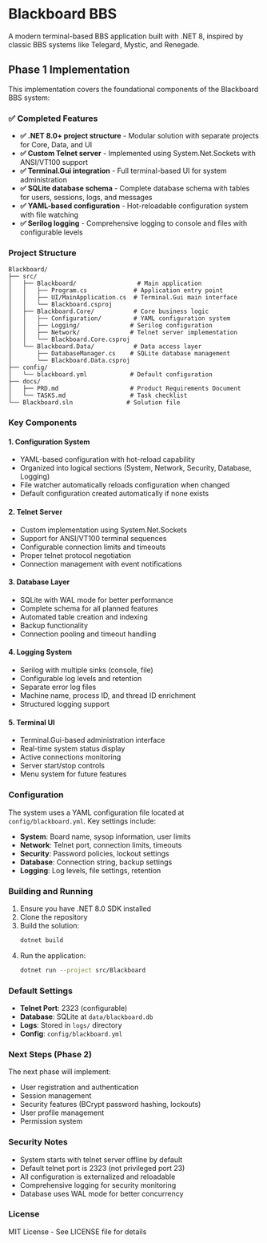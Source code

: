 # Blackboard BBS

A modern terminal-based BBS application built with .NET 8, inspired by classic BBS systems like Telegard, Mystic, and Renegade.

## Phase 1 Implementation

This implementation covers the foundational components of the Blackboard BBS system:

### ✅ Completed Features

- **✅ .NET 8.0+ project structure** - Modular solution with separate projects for Core, Data, and UI
- **✅ Custom Telnet server** - Implemented using System.Net.Sockets with ANSI/VT100 support
- **✅ Terminal.Gui integration** - Full terminal-based UI for system administration
- **✅ SQLite database schema** - Complete database schema with tables for users, sessions, logs, and messages
- **✅ YAML-based configuration** - Hot-reloadable configuration system with file watching
- **✅ Serilog logging** - Comprehensive logging to console and files with configurable levels

### Project Structure

```
Blackboard/
├── src/
│   ├── Blackboard/                 # Main application
│   │   ├── Program.cs             # Application entry point
│   │   ├── UI/MainApplication.cs  # Terminal.Gui main interface
│   │   └── Blackboard.csproj
│   ├── Blackboard.Core/           # Core business logic
│   │   ├── Configuration/         # YAML configuration system
│   │   ├── Logging/              # Serilog configuration
│   │   ├── Network/              # Telnet server implementation
│   │   └── Blackboard.Core.csproj
│   └── Blackboard.Data/           # Data access layer
│       ├── DatabaseManager.cs    # SQLite database management
│       └── Blackboard.Data.csproj
├── config/
│   └── blackboard.yml            # Default configuration
├── docs/
│   ├── PRD.md                    # Product Requirements Document
│   └── TASKS.md                  # Task checklist
└── Blackboard.sln               # Solution file
```

### Key Components

#### 1. Configuration System
- YAML-based configuration with hot-reload capability
- Organized into logical sections (System, Network, Security, Database, Logging)
- File watcher automatically reloads configuration when changed
- Default configuration created automatically if none exists

#### 2. Telnet Server
- Custom implementation using System.Net.Sockets
- Support for ANSI/VT100 terminal sequences
- Configurable connection limits and timeouts
- Proper telnet protocol negotiation
- Connection management with event notifications

#### 3. Database Layer
- SQLite with WAL mode for better performance
- Complete schema for all planned features
- Automated table creation and indexing
- Backup functionality
- Connection pooling and timeout handling

#### 4. Logging System
- Serilog with multiple sinks (console, file)
- Configurable log levels and retention
- Separate error log files
- Machine name, process ID, and thread ID enrichment
- Structured logging support

#### 5. Terminal UI
- Terminal.Gui-based administration interface
- Real-time system status display
- Active connections monitoring
- Server start/stop controls
- Menu system for future features

### Configuration

The system uses a YAML configuration file located at `config/blackboard.yml`. Key settings include:

- **System**: Board name, sysop information, user limits
- **Network**: Telnet port, connection limits, timeouts
- **Security**: Password policies, lockout settings
- **Database**: Connection string, backup settings
- **Logging**: Log levels, file settings, retention

### Building and Running

1. Ensure you have .NET 8.0 SDK installed
2. Clone the repository
3. Build the solution:
   ```bash
   dotnet build
   ```
4. Run the application:
   ```bash
   dotnet run --project src/Blackboard
   ```

### Default Settings

- **Telnet Port**: 2323 (configurable)
- **Database**: SQLite at `data/blackboard.db`
- **Logs**: Stored in `logs/` directory
- **Config**: `config/blackboard.yml`

### Next Steps (Phase 2)

The next phase will implement:
- User registration and authentication
- Session management
- Security features (BCrypt password hashing, lockouts)
- User profile management
- Permission system

### Security Notes

- System starts with telnet server offline by default
- Default telnet port is 2323 (not privileged port 23)
- All configuration is externalized and reloadable
- Comprehensive logging for security monitoring
- Database uses WAL mode for better concurrency

### License

MIT License - See LICENSE file for details
